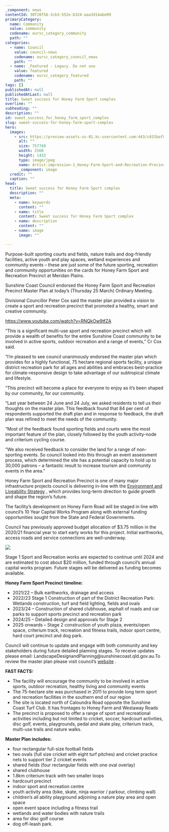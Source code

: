 ```yaml
---
_component: news
contentId: 30f20f56-3cb3-552e-b324-aaa3d14abe09
primaryCategory:
  name: Community
  value: community
  codename: oursc_category_community
  path: ""
categories:
  - name: Council
    value: council-news
    codename: oursc_category_council_news
    path: ""
  - name: _Featured - Legacy. Do not use
    value: featured
    codename: oursc_category_featured
    path: ""
tags: []
publishedAt: null
publishedAtLast: null
title: Sweet success for Honey Farm Sport complex
overline: ""
subheading: ""
description: ""
id: sweet_success_for_honey_farm_sport_complex
slug: sweet-success-for-honey-farm-sport-complex
hero:
  images:
    - src: https://preview-assets-us-01.kc-usercontent.com:443/c631baf8-1b46-001f-580c-d0001b68b4a8/d56bfa7f-1fcf-454d-90ad-609ed89aac06/Artist-impression-1_Honey-Farm-Sport-and-Recreation-Precinct-at-Meridan-Plains-scaled.jpg
      alt: ""
      size: 757749
      width: 2560
      height: 1432
      type: image/jpeg
      name: Artist-impression-1_Honey-Farm-Sport-and-Recreation-Precinct-at-Meridan-Plains-scaled.jpg
      _component: image
  credit: ""
  caption: ""
head:
  title: Sweet success for Honey Farm Sport complex
  description: ""
  meta:
    - name: keywords
      content: ""
    - name: title
      content: Sweet success for Honey Farm Sport complex
    - name: description
      content: ""
    - name: image
      image: ""

---
```

Purpose-built sporting courts and fields, nature trails and dog-friendly facilities, active youth and play spaces, wetland experiences and community events – these are just some of the future sporting, recreation and community opportunities on the cards for Honey Farm Sport and Recreation Precinct at Meridan Plains.

Sunshine Coast Council endorsed the Honey Farm Sport and Recreation Precinct Master Plan at today’s (Thursday 25 March) Ordinary Meeting.

Divisional Councillor Peter Cox said the master plan provided a vision to create a sport and recreation precinct that promoted a healthy, smart and creative community.

<https://www.youtube.com/watch?v=RNQkOw9tfZA>


“This is a significant multi-use sport and recreation precinct which will provide a wealth of benefits for the entire Sunshine Coast community to be involved in active sports, outdoor recreation and a range of events,” Cr Cox said.

“I’m pleased to see council unanimously endorsed the master plan which provides for a highly functional, 75 hectare regional sports facility, a unique district recreation park for all ages and abilities and embraces best-practice for climate-responsive design to take advantage of our subtropical climate and lifestyle.

“This precinct will become a place for everyone to enjoy as it’s been shaped by our community, for our community.

“Last year between 24 June and 24 July, we asked residents to tell us their thoughts on the master plan. This feedback found that 84 per cent of respondents supported the draft plan and in response to feedback, the draft plan was refined to meet the needs of the community.

“Most of the feedback found sporting fields and courts were the most important feature of the plan, closely followed by the youth activity-node and criterium cycling course.

“We also received feedback to consider the land for a range of non-sporting events. So council looked into this through an event assessment process, which determined the site has a potential capacity to hold up to 30,000 patrons – a fantastic result to increase tourism and community events in the area.”

Honey Farm Sport and Recreation Precinct is one of many major infrastructure projects council is delivering in-line with the [Environment and Liveability Strategy](https://els.sunshinecoast.qld.gov.au/)
, which provides long-term direction to guide growth and shape the region’s future. 

The facility’s development on Honey Farm Road will be staged in line with council’s 10 Year Capital Works Program along with external funding opportunities sought from the State and Federal Governments.

Council has previously approved budget allocation of $3.75 million in the 2020/21 financial year to start early works for this project. Initial earthworks, access roads and service connections are well-underway.  

![](https://preview-assets-us-01.kc-usercontent.com:443/c631baf8-1b46-001f-580c-d0001b68b4a8/97b52daa-f08e-450a-85d8-091a1f4bc003/Honey-Farm-Rd-Image-2-1024x561.png)

Stage 1 Sport and Recreation works are expected to continue until 2024 and are estimated to cost about $20 million, funded through council’s annual capital works program. Future stages will be delivered as funding becomes available.

**Honey Farm Sport Precinct timeline:**

*   2021/22 – Bulk earthworks, drainage and access
*   2022/23 Stage 1 Construction of part of the District Recreation Park: Wetlands construction, turf and field lighting, fields and ovals
*   2023/24 – Construction of shared clubhouse, asphalt of roads and car parks to support sports precinct and recreation park
*   2024/25 – Detailed design and approvals for Stage 2
*   2025 onwards – Stage 2 construction of youth plaza, events/open space, criterium track, recreation and fitness trails, indoor sport centre, hard court precinct and dog park.

Council will continue to update and engage with both community and key stakeholders during future detailed planning stages. To receive updates please email: LandscapeDesignandPlanning\@sunshinecoast.qld.gov.au.To review the master plan please visit council’s [website](https://www.sunshinecoast.qld.gov.au/Council/Planning-and-Projects/Council-Plans/Honey-Farm-Road-Sport-and-Recreation-Precinct-Master-Plan)
.

**FAST FACTS:**

*   The facility will encourage the community to be involved in active sports, outdoor recreation, healthy living and community events
*   The 75-hectare site was purchased in 2011 to provide long term sport and recreation facilities in the southern end of our region
*   The site is located north of Caloundra Road opposite the Sunshine Coast Turf Club. It has frontages to Honey Farm and Westaway Roads
*   The precinct is proposed to offer a range of sport and recreational activities including but not limited to cricket, soccer, hardcourt activities, disc golf, events, playgrounds, pedal and skate play, criterium track, multi-use trails and nature walks.

**Master Plan includes:**

*   four rectangular full-size football fields
*   two ovals (full size cricket with eight turf pitches) and cricket practice nets to support tier 2 cricket events
*   shared fields (four rectangular fields with one oval overlay)
*   shared clubhouse
*   1.8km criterium track with two smaller loops
*   hardcourt precinct
*   indoor sport and recreation centre
*   youth activity area (bike, skate, ninja warrior / parkour, climbing wall)
*   children’s all ability playground adjoining a nature play area and open space
*   open event space including a fitness trail
*   wetlands and water bodies with nature trails
*   area for disc golf course
*   dog off-leash park.

